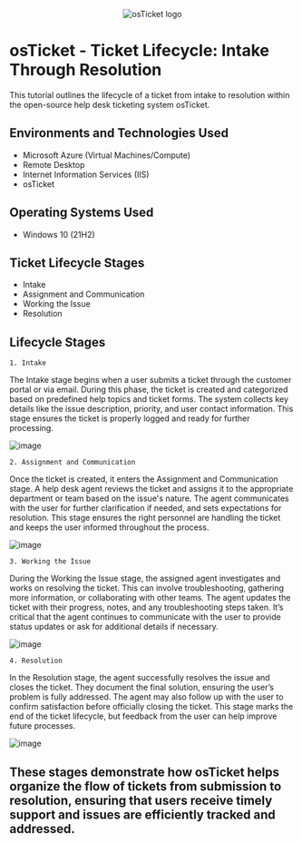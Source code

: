 <p align="center">
<img src="https://i.imgur.com/Clzj7Xs.png" alt="osTicket logo"/>
</p>

<h1>osTicket - Ticket Lifecycle: Intake Through Resolution</h1>
This tutorial outlines the lifecycle of a ticket from intake to resolution within the open-source help desk ticketing system osTicket.<br />

<h2>Environments and Technologies Used</h2>

- Microsoft Azure (Virtual Machines/Compute)
- Remote Desktop
- Internet Information Services (IIS)
- osTicket

<h2>Operating Systems Used </h2>

- Windows 10</b> (21H2)

<h2>Ticket Lifecycle Stages</h2>

- Intake
- Assignment and Communication
- Working the Issue
- Resolution

<h2>Lifecycle Stages</h2>

    1. Intake
The Intake stage begins when a user submits a ticket through the customer portal or via email. During this phase, the ticket is created and categorized based on predefined help topics and ticket forms. The system collects key details like the issue description, priority, and user contact information. This stage ensures the ticket is properly logged and ready for further processing.

![image](https://github.com/user-attachments/assets/e99e72d5-918a-4c37-8f7e-63acd24dd335)

    2. Assignment and Communication
Once the ticket is created, it enters the Assignment and Communication stage. A help desk agent reviews the ticket and assigns it to the appropriate department or team based on the issue's nature. The agent communicates with the user for further clarification if needed, and sets expectations for resolution. This stage ensures the right personnel are handling the ticket and keeps the user informed throughout the process.

![image](https://github.com/user-attachments/assets/56207276-fa69-48c8-a63c-0cc7b42064ed)

    3. Working the Issue
During the Working the Issue stage, the assigned agent investigates and works on resolving the ticket. This can involve troubleshooting, gathering more information, or collaborating with other teams. The agent updates the ticket with their progress, notes, and any troubleshooting steps taken. It’s critical that the agent continues to communicate with the user to provide status updates or ask for additional details if necessary.

![image](https://github.com/user-attachments/assets/ce494835-f5ac-4aa2-b808-a17a3a2048b2)

    4. Resolution
In the Resolution stage, the agent successfully resolves the issue and closes the ticket. They document the final solution, ensuring the user’s problem is fully addressed. The agent may also follow up with the user to confirm satisfaction before officially closing the ticket. This stage marks the end of the ticket lifecycle, but feedback from the user can help improve future processes.

![image](https://github.com/user-attachments/assets/ffa5a0d7-a698-48e1-bad2-228db880e68b)


<h2>These stages demonstrate how osTicket helps organize the flow of tickets from submission to resolution, ensuring that users receive timely support and issues are efficiently tracked and addressed.</h1>
